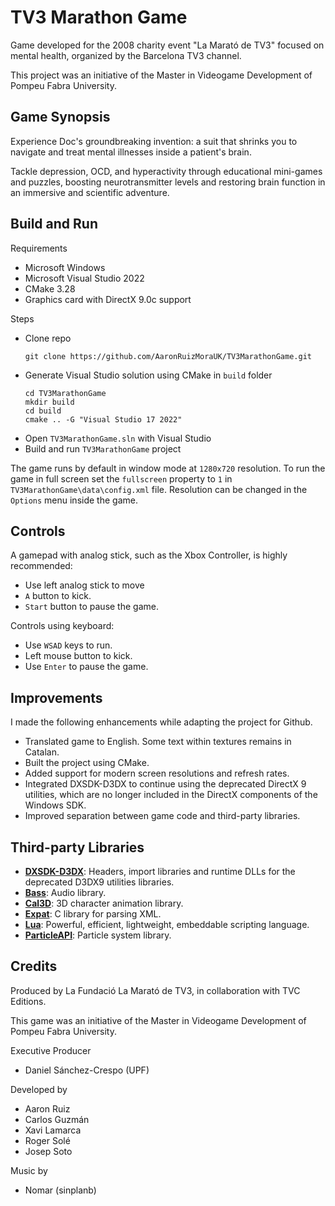 # TV3 Marathon Game

Game developed for the 2008 charity event "La Marató de TV3" focused on mental health, organized by the Barcelona TV3 channel.

This project was an initiative of the Master in Videogame Development of Pompeu Fabra University.

## Game Synopsis

Experience Doc's groundbreaking invention: a suit that shrinks you to navigate and treat mental illnesses inside a patient's brain.

Tackle depression, OCD, and hyperactivity through educational mini-games and puzzles, boosting neurotransmitter levels and restoring brain function in an immersive and scientific adventure.

## Build and Run

Requirements
- Microsoft Windows 
- Microsoft Visual Studio 2022
- CMake 3.28
- Graphics card with DirectX 9.0c support

Steps
- Clone repo
  ````
  git clone https://github.com/AaronRuizMoraUK/TV3MarathonGame.git
  ````
- Generate Visual Studio solution using CMake in `build` folder
  ```` 
  cd TV3MarathonGame
  mkdir build
  cd build
  cmake .. -G "Visual Studio 17 2022"
  ````
- Open `TV3MarathonGame.sln` with Visual Studio
- Build and run `TV3MarathonGame` project

The game runs by default in window mode at `1280x720` resolution. To run the game in full screen set the `fullscreen` property to `1` in  `TV3MarathonGame\data\config.xml` file. Resolution can be changed in the `Options` menu inside the game.

## Controls

A gamepad with analog stick, such as the Xbox Controller, is highly recommended:

- Use left analog stick to move
- `A` button to kick.
- `Start` button to pause the game.

Controls using keyboard:

- Use `WSAD` keys to run.
- Left mouse button to kick.
- Use `Enter` to pause the game.

## Improvements

I made the following enhancements while adapting the project for Github.

- Translated game to English. Some text within textures remains in Catalan.
- Built the project using CMake.
- Added support for modern screen resolutions and refresh rates.
- Integrated DXSDK-D3DX to continue using the deprecated DirectX 9 utilities, which are no longer included in the DirectX components of the Windows SDK.
- Improved separation between game code and third-party libraries.

## Third-party Libraries

- **[DXSDK-D3DX](https://www.nuget.org/packages/Microsoft.DXSDK.D3DX)**: Headers, import libraries and runtime DLLs for the deprecated D3DX9 utilities libraries. 
- **[Bass](https://www.un4seen.com/)**: Audio library.
- **[Cal3D](https://github.com/mp3butcher/Cal3D)**: 3D character animation library.
- **[Expat](https://github.com/libexpat/libexpat)**: C library for parsing XML.
- **[Lua](https://github.com/lua/lua)**: Powerful, efficient, lightweight, embeddable scripting language.
- **[ParticleAPI](https://github.com/davemc0/Particle)**: Particle system library.

## Credits

Produced by La Fundació La Marató de TV3, in collaboration with TVC Editions.

This game was an initiative of the Master in Videogame Development of Pompeu Fabra University.

Executive Producer

- Daniel Sánchez-Crespo (UPF)

Developed by

- Aaron Ruiz
- Carlos Guzmán
- Xavi Lamarca
- Roger Solé
- Josep Soto

Music by

- Nomar (sinplanb)
